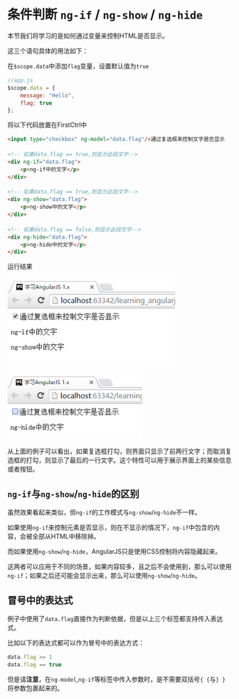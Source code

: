 # 条件判断 `ng-if` / `ng-show` / `ng-hide`

本节我们将学习的是如何通过变量来控制HTML是否显示。

这三个语句具体的用法如下：

在`$scope.data`中添加`flag`变量，设置默认值为`true`

```javascript
//app.js
$scope.data = {
    message: "Hello",
    flag: true
};
```

将以下代码放置在FirstCtrl中

```html
<input type="checkbox" ng-model="data.flag"/>通过复选框来控制文字是否显示

<!-- 如果data.flag == true,则显示此段文字-->
<div ng-if="data.flag">
    <p>ng-if中的文字</p>
</div>

<!-- 如果data.flag == true,则显示此段文字-->
<div ng-show="data.flag">
    <p>ng-show中的文字</p>
</div>

<!-- 如果data.flag == false,则显示此段文字-->
<div ng-hide="data.flag">
    <p>ng-hide中的文字</p>
</div>
```

运行结果

![图4-5 ng-if为真时界面](./pic/0405_ng-if_true.png)

![图4-6 ng-if为假时界面](./pic/0406_ng-if_false.png)

从上面的例子可以看出，如果复选框打勾，则界面只显示了前两行文字；而取消复选框的打勾，则显示了最后的一行文字。这个特性可以用于展示界面上的某些信息或者按钮。

## `ng-if`与`ng-show`/`ng-hide`的区别

虽然效果看起来类似，但`ng-if`的工作模式与`ng-show`/`ng-hide`不一样。

如果使用`ng-if`来控制元素是否显示，则在不显示的情况下，`ng-if`中包含的内容，会被全部从HTML中移除掉。

而如果使用`ng-show`/`ng-hide`，AngularJS只是使用CSS控制将内容隐藏起来。

这两者可以应用于不同的场景，如果内容较多，且之后不会使用到，那么可以使用`ng-if`；如果之后还可能会显示出来，那么可以使用`ng-show`/`ng-hide`。

## 冒号中的表达式

例子中使用了`data.flag`直接作为判断依据，但是以上三个标签都支持传入表达式。

比如以下的表达式都可以作为冒号中的表达方式：

```javascript
data.flag >= 1
data.flag == true
```

但是请**注意**，在`ng-model`,`ng-if`等标签中传入参数时，是不需要双括号`{ {`与`} }`将参数包裹起来的。
